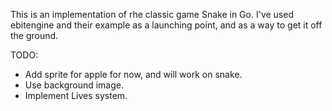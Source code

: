 This is an implementation of rhe classic game Snake in Go.
I've used ebitengine and their example as a launching point,
and as a way to get it off the ground. 

TODO: 
- Add sprite for apple for now, and will work on snake.
- Use background image.
- Implement Lives system. 
